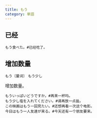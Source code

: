 ```yaml
---
title: もう
category: 単語
---
```


## 已经

```example
もう食べた。#已经吃了。
```

## 增加数量

`もう〔量词〕`
`もう少し`

增加数量。

```example
もういっぱいどうですか。#再来一杯吗。
もう少し塩を入れてください。#请再放一点盐。
この映画はもう一回見たい。#还想再看一次这个电影。
今日はもう一人友達が来る。#今天还有一个朋友要来。
```
